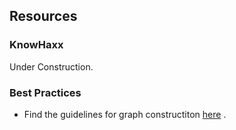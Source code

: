 ## Resources

### KnowHaxx

Under Construction.

### Best Practices
 * Find the guidelines for graph constructiton [here](./resource-pages/graph-construction-guidelines.md) .
